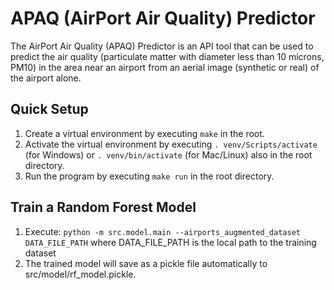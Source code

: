 # APAQ (AirPort Air Quality) Predictor
The AirPort Air Quality (APAQ) Predictor is an API tool that can be used to predict the air quality (particulate matter with diameter less than 10 microns, PM10) in the area near an airport from an aerial image (synthetic or real) of the airport alone.

## Quick Setup
1. Create a virtual environment by executing `make` in the root.
2. Activate the virtual environment by executing `. venv/Scripts/activate` (for Windows) or `. venv/bin/activate` (for Mac/Linux) also in the root directory.
3. Run the program by executing `make run` in the root directory.

## Train a Random Forest Model
1. Execute: `python -m src.model.main --airports_augmented_dataset DATA_FILE_PATH` where DATA_FILE_PATH is the local path to the training dataset 
2. The trained model will save as a pickle file automatically to src/model/rf_model.pickle.

